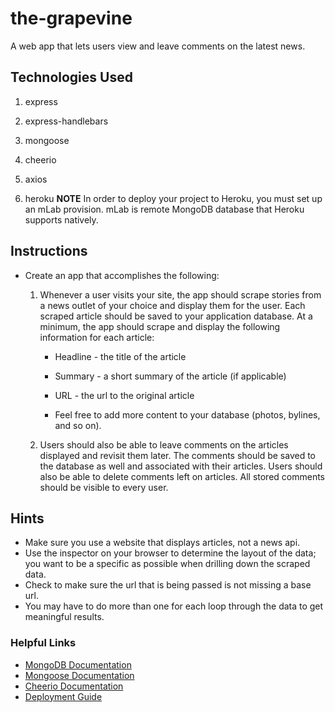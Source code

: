 # the-grapevine
A web app that lets users view and leave comments on the latest news.

## Technologies Used
   1. express

   2. express-handlebars

   3. mongoose

   4. cheerio

   5. axios

   6. heroku
        **NOTE** In order to deploy your project to Heroku, you must set up an mLab provision. mLab is remote MongoDB database that Heroku supports natively.
        <!-- https://heardit-on-the-grapevine.herokuapp.com/  -->

## Instructions

* Create an app that accomplishes the following:

  1. Whenever a user visits your site, the app should scrape stories from a news outlet of your choice and display them for the user. Each scraped article should be saved to your application database. At a minimum, the app should scrape and display the following information for each article:

     * Headline - the title of the article

     * Summary - a short summary of the article (if applicable)

     * URL - the url to the original article

     * Feel free to add more content to your database (photos, bylines, and so on).

  2. Users should also be able to leave comments on the articles displayed and revisit them later. The comments should be saved to the database as well and associated with their articles. Users should also be able to delete comments left on articles. All stored comments should be visible to every user.


## Hints
* Make sure you use a website that displays articles, not a news api. 
* Use the inspector on your browser to determine the layout of the data; you want to be a specific as possible when drilling down the scraped data.
* Check to make sure the url that is being passed is not missing a base url.
* You may have to do more than one for each loop through the data to get meaningful results. 


### Helpful Links
* [MongoDB Documentation](https://docs.mongodb.com/manual/)
* [Mongoose Documentation](http://mongoosejs.com/docs/api.html)
* [Cheerio Documentation](https://github.com/cheeriojs/cheerio)
* [Deployment Guide](https://devcenter.heroku.com/articles/mongolab)